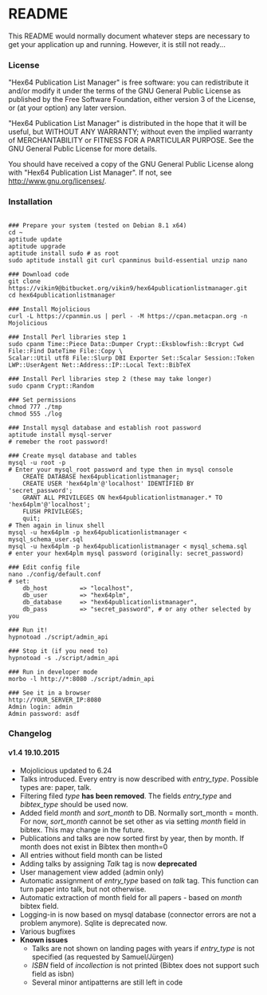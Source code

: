 # README #

This README would normally document whatever steps are necessary to get your application up and running. However, it is still not ready...

### License ###

"Hex64 Publication List Manager" is free software: you can redistribute it and/or modify
it under the terms of the GNU General Public License as published by
the Free Software Foundation, either version 3 of the License, or
(at your option) any later version.

"Hex64 Publication List Manager" is distributed in the hope that it will be useful,
but WITHOUT ANY WARRANTY; without even the implied warranty of
MERCHANTABILITY or FITNESS FOR A PARTICULAR PURPOSE.  See the
GNU General Public License for more details.

You should have received a copy of the GNU General Public License
along with "Hex64 Publication List Manager".  If not, see <http://www.gnu.org/licenses/>.

### Installation ###

```

### Prepare your system (tested on Debian 8.1 x64)
cd ~
aptitude update
aptitude upgrade
aptitude install sudo # as root
sudo aptitude install git curl cpanminus build-essential unzip nano

### Download code
git clone https://vikin9@bitbucket.org/vikin9/hex64publicationlistmanager.git
cd hex64publicationlistmanager

### Install Mojolicious
curl -L https://cpanmin.us | perl - -M https://cpan.metacpan.org -n Mojolicious

### Install Perl libraries step 1
sudo cpanm Time::Piece Data::Dumper Crypt::Eksblowfish::Bcrypt Cwd File::Find DateTime File::Copy \
Scalar::Util utf8 File::Slurp DBI Exporter Set::Scalar Session::Token LWP::UserAgent Net::Address::IP::Local Text::BibTeX  

### Install Perl libraries step 2 (these may take longer)
sudo cpanm Crypt::Random

### Set permissions
chmod 777 ./tmp
chmod 555 ./log

### Install mysql database and establish root password
aptitude install mysql-server 
# remeber the root password!

### Create mysql database and tables
mysql -u root -p
# Enter your mysql_root password and type then in mysql console
    CREATE DATABASE hex64publicationlistmanager;
    CREATE USER 'hex64plm'@'localhost' IDENTIFIED BY 'secret_password';
    GRANT ALL PRIVILEGES ON hex64publicationlistmanager.* TO 'hex64plm'@'localhost';
    FLUSH PRIVILEGES;
    quit;
# Then again in linux shell
mysql -u hex64plm -p hex64publicationlistmanager < mysql_schema_user.sql 
mysql -u hex64plm -p hex64publicationlistmanager < mysql_schema.sql
# enter your hex64plm mysql password (originally: secret_password)

### Edit config file
nano ./config/default.conf
# set: 
    db_host         => "localhost",
    db_user         => "hex64plm",
    db_database     => "hex64publicationlistmanager",
    db_pass         => "secret_password", # or any other selected by you

### Run it!
hypnotoad ./script/admin_api

### Stop it (if you need to)
hypnotoad -s ./script/admin_api

### Run in developer mode
morbo -l http://*:8080 ./script/admin_api

### See it in a browser
http://YOUR_SERVER_IP:8080
Admin login: admin
Admin password: asdf

```


### Changelog ###

#### v1.4 19.10.2015 ####

* Mojolicious updated to 6.24
* Talks introduced. Every entry is now described with *entry_type*. Possible types are: paper, talk.
* Filtering filed *type* **has been removed**. The fields *entry_type* and *bibtex_type* should be used now.
* Added field *month* and *sort_month* to DB. Normally sort_month = month. For now, *sort_month* cannot be set other as via setting *month* field in bibtex. This may change in the future.
* Publications and talks are now sorted first by year, then by month. If month does not exist in Bibtex then month=0
* All entries without field month can be listed
* Adding talks by assigning *Talk* tag is now **deprecated**
* User management view added (admin only)
* Automatic assignment of *entry_type* based on *talk* tag. This function can turn paper into talk, but not otherwise.
* Automatic extraction of month field for all papers - based on *month* bibtex field.
* Logging-in is now based on mysql database (connector errors are not a problem anymore). Sqlite is deprecated now.
* Various bugfixes
* **Known issues**
    * Talks are not shown on landing pages with years if *entry_type* is not specified (as requested by Samuel/Jürgen)
    * *ISBN* field of *incollection* is not printed (Bibtex does not support such field as isbn)
    * Several minor antipatterns are still left in code